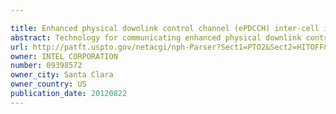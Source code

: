 ```yaml
---

title: Enhanced physical downlink control channel (ePDCCH) inter-cell interference coordination (ICIC)
abstract: Technology for communicating enhanced physical downlink control channels (ePDCCHs) configured for inter-cell interference coordination (ICIC) for a plurality of cells in a physical resource block (PRB) is disclosed. One method can include a node mapping a serving cell control channel element (CCE) in an serving cell ePDCCH in a PRB and a coordination cell CCE in a coordination cell ePDCCH in the PRB. The node can transmit the map of the serving cell CCE and the coordination cell CCE to a wireless device.
url: http://patft.uspto.gov/netacgi/nph-Parser?Sect1=PTO2&Sect2=HITOFF&p=1&u=%2Fnetahtml%2FPTO%2Fsearch-adv.htm&r=1&f=G&l=50&d=PALL&S1=09398572&OS=09398572&RS=09398572
owner: INTEL CORPORATION
number: 09398572
owner_city: Santa Clara
owner_country: US
publication_date: 20120822
---
```

